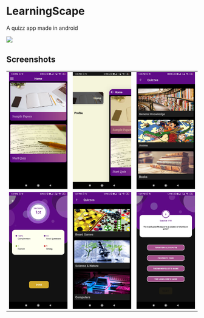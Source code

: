 # LearningScape
A quizz app made in android



<a href="https://play.google.com/store/apps/details?id=com.quiz.learningscape">
<img src="https://play.google.com/intl/en_us/badges/static/images/badges/en_badge_web_generic.png" width="200px">
</a>

## Screenshots



<table style="width:100%">
  
  <tr>
    <td><img src="screenshots/Screenshot_2020-08-15-13-06-34-750_com.quiz.learningscape.jpg" /></td>
    <td><img src="screenshots/Screenshot_2020-08-15-13-06-37-807_com.quiz.learningscape.jpg" /></td>
    <td><img src="screenshots/Screenshot_2020-08-15-13-06-58-192_com.quiz.learningscape.jpg" /></td>
  </tr>
  <tr>
    <td><img src="screenshots/Screenshot_2020-08-15-13-07-49-324_com.quiz.learningscape.jpg" /></td>
    <td><img src="screenshots/Screenshot_2020-08-15-13-07-21-237_com.quiz.learningscape.jpg" /></td>
    <td><img src="screenshots/Screenshot_2020-08-15-13-07-29-187_com.quiz.learningscape.jpg" /></td>
  </tr>
</table>

